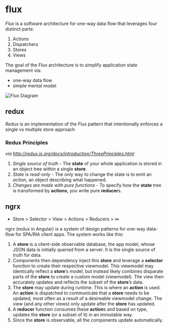 # flux

*Flux* is a software architecture for one-way data flow that leverages four distinct parts:
1. Actions
2. Dispatchers
3. Stores
4. Views

The goal of the Flux architecture is to simplify application state management via:
- one-way data flow
- simple mental model

![Flux Diagram](https://facebook.github.io/flux/img/flux-simple-f8-diagram-explained-1300w.png "Flux Diagram")

## redux

*Redux* is an implementation of the Flux pattern that intentionally enforces a single vs multiple store approach

### Redux Principles
*via http://redux.js.org/docs/introduction/ThreePrinciples.html*
1. *Single source of truth* - The **state** of your whole application is stored in an object tree within a single **store**.
2. *State is read-only* - The only way to change the state is to emit an *action*, an object describing what happened.
3. *Changes are made with pure functions* - To specify how the **state** tree is transformed by **actions**, you write pure **reducer**s.

## ngrx

- Store > Selector > View > Actions > Reducers > ∞

ngrx (redux in Angular) is a system of design patterns for one-way data-flow for SPA/RIA client apps. The system works like this:
1. A **store** is a client-side observable database, the app model, whose JSON data is initially queried from a server. It is the single source of truth for data.
2. Components then dependency inject this **store** and leverage a **selector** function to create their respective viewmodel. This viewmodel may identically reflect a **store**’s model, but instead likely combines disparate parts of the **store** to create a custom model (viewmodel). The view then accurately updates and reflects the subset of the **store**’s data.
3. The **store** may update during runtime. This is where an **action** is used. An **action** is dispatched to communicate that a **store** needs to be updated, most often as a result of a desireable viewmodel change. The view (and any other views) only update after the **store** has updated.
4. A **reducer** function consumes these **action**s and based on type, updates the **store** (or a subset of it) in an immutable way.
5. Since the **store** is observable, all the components update automatically.
